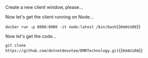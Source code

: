 Create a new client window, please...

Now let's get the client running on Node...

`docker run -p 8080:8080 -it node:latest /bin/bash`{{execute}}

Now let's get the code...

`git clone https://github.com/dotnetdevotee/DMRTechnology.git`{{execute}}

